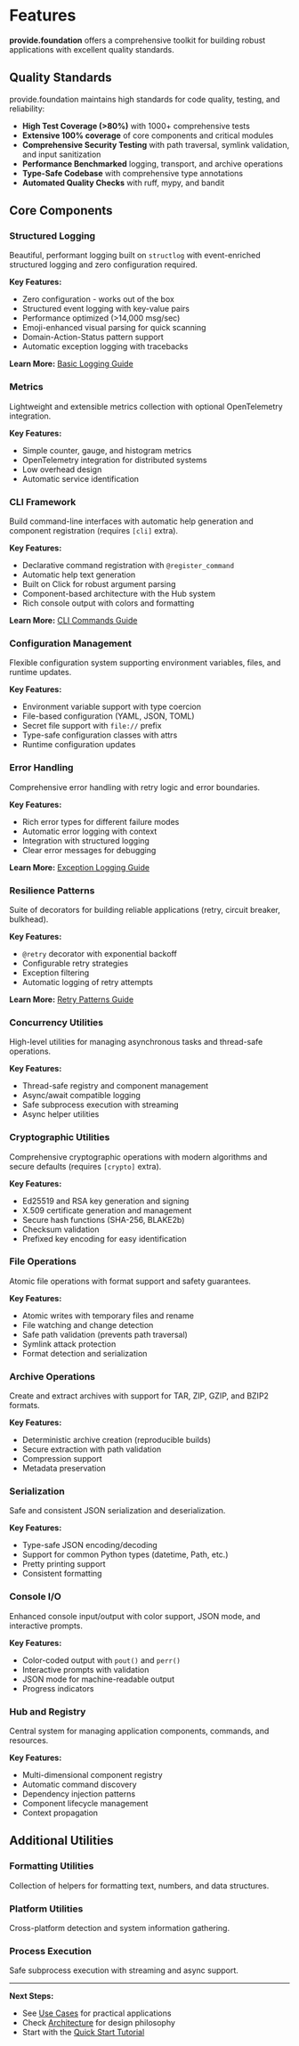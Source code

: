 # Features

**provide.foundation** offers a comprehensive toolkit for building robust applications with excellent quality standards.

## Quality Standards

provide.foundation maintains high standards for code quality, testing, and reliability:

- **High Test Coverage (>80%)** with 1000+ comprehensive tests
- **Extensive 100% coverage** of core components and critical modules
- **Comprehensive Security Testing** with path traversal, symlink validation, and input sanitization
- **Performance Benchmarked** logging, transport, and archive operations
- **Type-Safe Codebase** with comprehensive type annotations
- **Automated Quality Checks** with ruff, mypy, and bandit

## Core Components

### Structured Logging
Beautiful, performant logging built on `structlog` with event-enriched structured logging and zero configuration required.

**Key Features:**
- Zero configuration - works out of the box
- Structured event logging with key-value pairs
- Performance optimized (>14,000 msg/sec)
- Emoji-enhanced visual parsing for quick scanning
- Domain-Action-Status pattern support
- Automatic exception logging with tracebacks

**Learn More:** [Basic Logging Guide](../how-to-guides/logging/basic-logging.md)

### Metrics
Lightweight and extensible metrics collection with optional OpenTelemetry integration.

**Key Features:**
- Simple counter, gauge, and histogram metrics
- OpenTelemetry integration for distributed systems
- Low overhead design
- Automatic service identification

### CLI Framework
Build command-line interfaces with automatic help generation and component registration (requires `[cli]` extra).

**Key Features:**
- Declarative command registration with `@register_command`
- Automatic help text generation
- Built on Click for robust argument parsing
- Component-based architecture with the Hub system
- Rich console output with colors and formatting

**Learn More:** [CLI Commands Guide](../how-to-guides/cli/commands.md)

### Configuration Management
Flexible configuration system supporting environment variables, files, and runtime updates.

**Key Features:**
- Environment variable support with type coercion
- File-based configuration (YAML, JSON, TOML)
- Secret file support with `file://` prefix
- Type-safe configuration classes with attrs
- Runtime configuration updates

### Error Handling
Comprehensive error handling with retry logic and error boundaries.

**Key Features:**
- Rich error types for different failure modes
- Automatic error logging with context
- Integration with structured logging
- Clear error messages for debugging

**Learn More:** [Exception Logging Guide](../how-to-guides/logging/exception-logging.md)

### Resilience Patterns
Suite of decorators for building reliable applications (retry, circuit breaker, bulkhead).

**Key Features:**
- `@retry` decorator with exponential backoff
- Configurable retry strategies
- Exception filtering
- Automatic logging of retry attempts

**Learn More:** [Retry Patterns Guide](../how-to-guides/resilience/retry.md)

### Concurrency Utilities
High-level utilities for managing asynchronous tasks and thread-safe operations.

**Key Features:**
- Thread-safe registry and component management
- Async/await compatible logging
- Safe subprocess execution with streaming
- Async helper utilities

### Cryptographic Utilities
Comprehensive cryptographic operations with modern algorithms and secure defaults (requires `[crypto]` extra).

**Key Features:**
- Ed25519 and RSA key generation and signing
- X.509 certificate generation and management
- Secure hash functions (SHA-256, BLAKE2b)
- Checksum validation
- Prefixed key encoding for easy identification

### File Operations
Atomic file operations with format support and safety guarantees.

**Key Features:**
- Atomic writes with temporary files and rename
- File watching and change detection
- Safe path validation (prevents path traversal)
- Symlink attack protection
- Format detection and serialization

### Archive Operations
Create and extract archives with support for TAR, ZIP, GZIP, and BZIP2 formats.

**Key Features:**
- Deterministic archive creation (reproducible builds)
- Secure extraction with path validation
- Compression support
- Metadata preservation

### Serialization
Safe and consistent JSON serialization and deserialization.

**Key Features:**
- Type-safe JSON encoding/decoding
- Support for common Python types (datetime, Path, etc.)
- Pretty printing support
- Consistent formatting

### Console I/O
Enhanced console input/output with color support, JSON mode, and interactive prompts.

**Key Features:**
- Color-coded output with `pout()` and `perr()`
- Interactive prompts with validation
- JSON mode for machine-readable output
- Progress indicators

### Hub and Registry
Central system for managing application components, commands, and resources.

**Key Features:**
- Multi-dimensional component registry
- Automatic command discovery
- Dependency injection patterns
- Component lifecycle management
- Context propagation

## Additional Utilities

### Formatting Utilities
Collection of helpers for formatting text, numbers, and data structures.

### Platform Utilities
Cross-platform detection and system information gathering.

### Process Execution
Safe subprocess execution with streaming and async support.

---

**Next Steps:**
- See [Use Cases](use-cases.md) for practical applications
- Check [Architecture](../explanation/architecture.md) for design philosophy
- Start with the [Quick Start Tutorial](../getting-started/quick-start.md)
